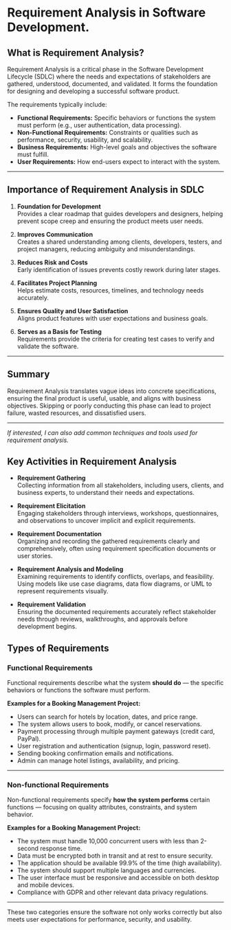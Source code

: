 # Requirement Analysis in Software Development.
## What is Requirement Analysis?


Requirement Analysis is a critical phase in the Software Development Lifecycle (SDLC) where the needs and expectations of stakeholders are gathered, understood, documented, and validated. It forms the foundation for designing and developing a successful software product.

The requirements typically include:

- **Functional Requirements:** Specific behaviors or functions the system must perform (e.g., user authentication, data processing).
- **Non-Functional Requirements:** Constraints or qualities such as performance, security, usability, and scalability.
- **Business Requirements:** High-level goals and objectives the software must fulfill.
- **User Requirements:** How end-users expect to interact with the system.

---

## Importance of Requirement Analysis in SDLC

1. **Foundation for Development**  
   Provides a clear roadmap that guides developers and designers, helping prevent scope creep and ensuring the product meets user needs.

2. **Improves Communication**  
   Creates a shared understanding among clients, developers, testers, and project managers, reducing ambiguity and misunderstandings.

3. **Reduces Risk and Costs**  
   Early identification of issues prevents costly rework during later stages.

4. **Facilitates Project Planning**  
   Helps estimate costs, resources, timelines, and technology needs accurately.

5. **Ensures Quality and User Satisfaction**  
   Aligns product features with user expectations and business goals.

6. **Serves as a Basis for Testing**  
   Requirements provide the criteria for creating test cases to verify and validate the software.

---

## Summary

Requirement Analysis translates vague ideas into concrete specifications, ensuring the final product is useful, usable, and aligns with business objectives. Skipping or poorly conducting this phase can lead to project failure, wasted resources, and dissatisfied users.

---

*If interested, I can also add common techniques and tools used for requirement analysis.*

## Key Activities in Requirement Analysis

- **Requirement Gathering**  
  Collecting information from all stakeholders, including users, clients, and business experts, to understand their needs and expectations.

- **Requirement Elicitation**  
  Engaging stakeholders through interviews, workshops, questionnaires, and observations to uncover implicit and explicit requirements.

- **Requirement Documentation**  
  Organizing and recording the gathered requirements clearly and comprehensively, often using requirement specification documents or user stories.

- **Requirement Analysis and Modeling**  
  Examining requirements to identify conflicts, overlaps, and feasibility. Using models like use case diagrams, data flow diagrams, or UML to represent requirements visually.

- **Requirement Validation**  
  Ensuring the documented requirements accurately reflect stakeholder needs through reviews, walkthroughs, and approvals before development begins.
## Types of Requirements

### Functional Requirements

Functional requirements describe what the system **should do** — the specific behaviors or functions the software must perform.

**Examples for a Booking Management Project:**  
- Users can search for hotels by location, dates, and price range.  
- The system allows users to book, modify, or cancel reservations.  
- Payment processing through multiple payment gateways (credit card, PayPal).  
- User registration and authentication (signup, login, password reset).  
- Sending booking confirmation emails and notifications.  
- Admin can manage hotel listings, availability, and pricing.

---

### Non-functional Requirements

Non-functional requirements specify **how the system performs** certain functions — focusing on quality attributes, constraints, and system behavior.

**Examples for a Booking Management Project:**  
- The system must handle 10,000 concurrent users with less than 2-second response time.  
- Data must be encrypted both in transit and at rest to ensure security.  
- The application should be available 99.9% of the time (high availability).  
- The system should support multiple languages and currencies.  
- The user interface must be responsive and accessible on both desktop and mobile devices.  
- Compliance with GDPR and other relevant data privacy regulations.

---

These two categories ensure the software not only works correctly but also meets user expectations for performance, security, and usability.


